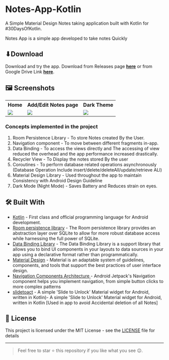 # Notes-App-Kotlin
A Simple Material Design Notes taking application built with Kotlin for #30DaysOfKotlin.

Notes App is a simple app developed to take notes Quickly

## ⬇Download 
Download and try the app. 
Download from Releases page [**here**](https://github.com/Dimpi79/Smart-Notes/releases/tag/v1.0) or from Google Drive Link [**here**](https://drive.google.com/file/d/1omcRq7qLMzuc71qEOID-bEoAy5peWw_K/view?usp=sharing).

## 🖼 Screenshots

<table style="width:100%">
  <tr>
    <th>Home</th>
    <th>Add/Edit Notes page</th>
    <th>Dark Theme</th>
  </tr>
  <tr>
    <td><img src="screenshots/Home.jpg"/></td> 
    <td><img src="screenshots/AddNotes.jpg"/></td>
    <td><img src="screenshots/DarkMode.jpg"/></td>
  </tr>
</table>

### Concepts implemented in the project
1. Room Persistence Library - To store Notes created By the User.
2. Navigation component - To move between different fragments in-app. 
3. Data Binding - To access the views directly and The accessing of view reduced the overhead and the app performance
increased drastically.
4. Recycler View - To Display the notes stored By the user
5. Coroutines - To  perform database related operations asynchronously (Database Operation Include insert/delete/deleteAll/update/retrieve ALl)
6. Material Design Library - Used throughout the app to maintain Consistency with Android Design Guideline 
7. Dark Mode (Night Mode) - Saves Battery and Reduces strain on eyes.



## 🛠 Built With 
- [Kotlin](https://kotlinlang.org/) - First class and official programming language for Android development.
- [Room persistence library](https://developer.android.com/topic/libraries/architecture/room) - The Room persistence library provides an abstraction layer over SQLite to allow for more robust database access while harnessing the full power of SQLite.
- [Data Binding Library](https://developer.android.com/topic/libraries/data-binding) - The Data Binding Library is a support library that allows you to bind UI components in your layouts to data sources in your app using a declarative format rather than programmatically.
- [Material Design](https://material.io/design/) - Material is an adaptable system of guidelines, components, and tools that support the best practices of user interface design.
- [Navigation Components Architecture ](https://developer.android.com/guide/navigation)- Android Jetpack's Navigation component helps you implement navigation, from simple button clicks to more complex patterns
- [slidetoact](https://github.com/cortinico/slidetoact) - A simple 'Slide to Unlock' Material widget for Android, written in Kotlin)- A simple 'Slide to Unlock' Material widget for Android, written in Kotlin [Used in app to avoid Accidental deletion of all Notes]


## 📃 License

This project is licensed under the MIT License - see the [LICENSE](LICENSE) file for details

***
> Feel free to star ⭐ this repository if you like what you see 😉.


